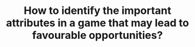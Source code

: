 ---
id: question-011
title: How to identify the important attributes in a game that may lead to
  favourable opportunities?
theme: sports science
theme-sub-category: performance analysis
application: in-game strategy and decision making
task-solver-1: predict performance
empty: recognise event or actions from computer vision
data-question-type: descriptive
continuous-count: continuous_count
spatio-temporal: spatio-temproal
image-or-video: image or video
data-method-1: classification (decision trees)
data-method-2: computer vision analysis (optional)
data-expertise-required-1: classification
data-expertise-required-2: clustering
data-expertise-required-3: computer vision
datasets-description: dataset that captures the strategies that lead to winning or losing
expert-1: Simon Denman
expert-2: Staurt Morgan
reference: https://pubmed.ncbi.nlm.nih.gov/23409787/
---
